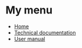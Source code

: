 # My menu
* [Home][home]
* [Technical documentation][techdocs]
* [User manual][usermanual]

[home]: https://github.com/myproject/wiki/Home
[techdocs]: https://github.com/myproject/wiki/Technical-documentation
[usermanual]: https://github.com/myproject/wiki/User-manual
 
